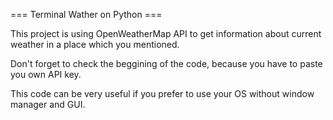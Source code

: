 === Terminal Wather on Python ===

This project is using OpenWeatherMap API to get information about current weather in a place which you mentioned.

Don't forget to check the beggining of the code, because you have to paste you own API key.

This code can be very useful if you prefer to use your OS without window manager and GUI.
